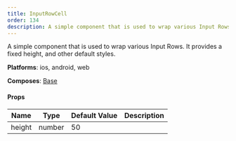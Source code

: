 ```yaml
---
title: InputRowCell
order: 134
description: A simple component that is used to wrap various Input Rows.It provides a fixed height, and other default styles.@Platform ios, android, web@Composes Base
---
```


A simple component that is used to wrap various Input Rows.
It provides a fixed height, and other default styles.

__Platforms__:  ios, android, web
 
 __Composes__: [Base](elements.html#Base) 


#### Props
Name | Type | Default Value | Description
--- | --- | --- | --- 
height | number  | 50 | 